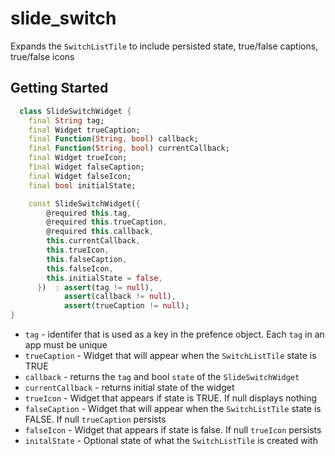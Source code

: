 # slide_switch

Expands the `SwitchListTile` to include persisted state, true/false captions, true/false icons

## Getting Started

```dart
  class SlideSwitchWidget {
    final String tag;
    final Widget trueCaption;
    final Function(String, bool) callback;
    final Function(String, bool) currentCallback;
    final Widget trueIcon;
    final Widget falseCaption;
    final Widget falseIcon;
    final bool initialState;

    const SlideSwitchWidget({
        @required this.tag,
        @required this.trueCaption,
        @required this.callback,
        this.currentCallback,
        this.trueIcon,
        this.falseCaption,
        this.falseIcon,
        this.initialState = false,
      })  : assert(tag != null),
            assert(callback != null),
            assert(trueCaption != null);
}
```

- `tag` - identifer that is used as a key in the prefence object. Each `tag` in an app must be unique
- `trueCaption` - Widget that will appear when the `SwitchListTile` state is TRUE
- `callback` - returns the `tag` and bool `state` of the `SlideSwitchWidget`
- `currentCallback` - returns initial state of the widget
- `trueIcon` - Widget that appears if state is TRUE. If null displays nothing
- `falseCaption` - Widget that will appear when the `SwitchListTile` state is FALSE. If null `trueCaption` persists
- `falseIcon` - Widget that appears if state is false. If null `trueIcon` persists
- `initalState` - Optional state of what the `SwitchListTile` is created with

